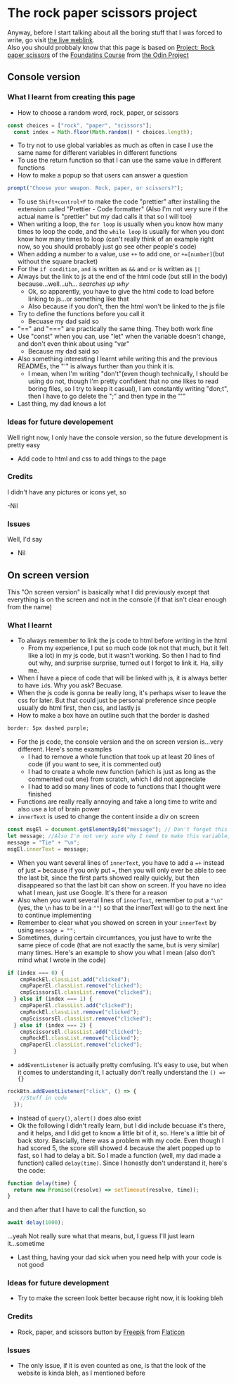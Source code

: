 # The rock paper scissors project
Anyway, before I start talking about all the boring stuff that I was forced to write, go visit [the live weblink]().    
Also you should probbaly know that this page is based on [Project: Rock paper scissors](https://www.theodinproject.com/lessons/foundations-rock-paper-scissors) of the [Foundatins Course](https://www.theodinproject.com/paths/foundations/courses/foundations) from [the Odin Project](https://www.theodinproject.com)
## Console version
### What I learnt from creating this page
- How to choose a random word, rock, paper, or scissors
```js
const choices = ["rock", "paper", "scissors"];
  const index = Math.floor(Math.random() * choices.length);
```
- To try not to use global variables as much as often in case I use the same name for different variables in different functions
- To use the return function so that I can use the same value in different functions
- How to make a popup so that users can answer a question
```js
prompt("Choose your weapon. Rock, paper, or scissors?");
```
- To use `Shift+control+F` to make the code "prettier" after installing the extension called "Prettier - Code formatter" (Also I'm not very sure if the actual name is "prettier" but my dad calls it that so I will too)
- When writing a loop, the `for loop` is usually when you know how many times to loop the code, and the `while loop` is usually for when you dont know how many times to loop (can't really think of an example right now, so you should probably just go see other people's code)
- When adding a number to a value, use `++` to add one, or `+=[number]`(but without the square bracket)
- For the `if condition`, `and` is written as `&&` and `or` is written as `||`
- Always but the link to js at the end of the html code (but still in the body) because...well...uh... *searches up why* 
  - Ok, so apparently, you have to give the html code to load before linking to js...or something like that
  - Also because if you don't, then the html won't be linked to the js file
- Try to define the functions before you call it
  - Becuase my dad said so
- "==" and "===" are practically the same thing. They both work fine
- Use "const" when you can, use "let" when the variable doesn't change, and don't even think about using "var"
  - Because my dad said so
- Also something interesting I learnt while writing this and the previous READMEs, the "'" is always further than you think it is.
  - I mean, when I'm writing "don't"(even though technically, I should be using do not, though I'm pretty confident that no one likes to read boring files, so I try to keep it casual), I am constantly writing "don;t", then I have to go delete the ";" and then type in the "'"
- Last thing, my dad knows a lot

### Ideas for future developement
Well right now, I only have the console version, so the future development is pretty easy

- Add code to html and css to add things to the page

### Credits
I didn't have any pictures or icons yet, so

-Nil

### Issues
Well, I'd say

- Nil

## On screen version
This "On screen version" is basically what I did previously except that everything is on the screen and not in the console (if that isn't clear enough from the name)

### What I learnt
- To always remember to link the js code to html before writing in the html
  - From my experience, I put so much code (ok not that much, but it felt like a lot) in my js code, but it wasn't working. So then I had to find out why, and surprise surprise, turned out I forgot to link it. Ha, silly me.
- When I have a piece of code that will be linked with js, it is always better to have `id`s. Why you ask? Becuase.
- When the js code is gonna be really long, it's perhaps wiser to leave the css for later. But that could just be personal preference since people usually do html first, then css, and lastly js
- How to make a box have an outline such that the border is dashed 
``` css
border: 5px dashed purple;
```
- For the js code, the console version and the on screen version is...very different. Here's some examples
  - I had to remove a whole function that took up at least 20 lines of code (if you want to see, it is commented out)
  - I had to create a whole new function (which is just as long as the commented out one) from scratch, which I did not appreciate
  - I had to add so many lines of code to functions that I thought were finished
- Functions are really really annoying and take a long time to write and also use a lot of brain power
- `innerText` is used to change the content inside a div on screen
``` js
const msgEl = document.getElementById("message"); // Don't forget this line
let message; //Also I'm not very sure why I need to make this variable, but the code didn't work without it, so here you go
message = "Tie" + "\n";
msgEl.innerText = message;
```
- When you want several lines of `innerText`, you have to add a `=+` instead of just `=` because if you only put `=`, then you will only ever be able to see the last bit, since the first parts showed really quickly, but then disappeared so that the last bit can show on screen. If you have no idea what I mean, just use Google. It's there for a reason
- Also when you want several lines of `innerText`, remember to put a `"\n"` (yes, the `\n` has to be in a `""`) so that the innerText will go to the next line to continue implementing
- Remember to clear what you showed on screen in your `innerText` by using `message = "";`
- Sometimes, during certain circumtances, you just have to write the same piece of code (that are not exactly the same, but is very similar) many times. Here's an example to show you what I mean (also don't mind what I wrote in the code)
``` js
if (index === 0) {
    cmpRockEl.classList.add("clicked");
    cmpPaperEl.classList.remove("clicked");
    cmpScissorsEl.classList.remove("clicked");
  } else if (index === 1) {
    cmpPaperEl.classList.add("clicked");
    cmpRockEl.classList.remove("clicked");
    cmpScissorsEl.classList.remove("clicked");
  } else if (index === 2) {
    cmpScissorsEl.classList.add("clicked");
    cmpRockEl.classList.remove("clicked");
    cmpPaperEl.classList.remove("clicked");
  }
```
- `addEventListener` is actually pretty comfusing. It's easy to use, but when it comes to understanding it, I actually don't really understand the `() => {}`
``` js
rockBtn.addEventListener("click", () => {
    //Stuff in code
  });
```
- Instead of `query()`, `alert()` does also exist
- Ok the following I didn't really learn, but I did include becuase it's there, and it helps, and I did get to know a little bit of it, so. Here's a little bit of back story. Bascially, there was a problem with my code. Even though I had scored 5, the score still showed 4 because the alert popped up to fast, so I had to delay a bit. So I made a function (well, my dad made a function) called `delay(time)`. Since I honestly don't understand it, here's the code:
``` js
function delay(time) {
  return new Promise((resolve) => setTimeout(resolve, time));
}
```
and then after that I have to call the function, so 

``` js
await delay(1000);
```
...yeah
Not really sure what that means, but, I guess I'll just learn it...sometime
- Last thing, having your dad sick when you need help with your code is not good

### Ideas for future development
- Try to make the screen look better because right now, it is looking bleh

### Credits
- Rock, paper, and scissors button by [Freepik](https://www.flaticon.com/authors/freepik) from [Flaticon](https://www.flaticon.com/)

### Issues
- The only issue, if it is even counted as one, is that the look of the website is kinda bleh, as I mentioned before